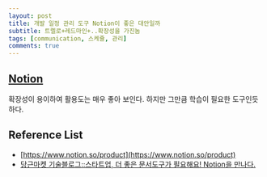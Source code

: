 ```yaml
---
layout: post
title: 개발 일정 관리 도구 Notion이 좋은 대안일까
subtitle: 트렐로+레드마인+..확장성을 가진놈
tags: [communication, 스케쥴, 관리]
comments: true
---
```


## [Notion](https://www.notion.so/product)  

확장성이 용이하여 활용도는 매우 좋아 보인다. 하지만 그만큼 학습이 필요한 도구인듯 하다.

## Reference List
* [https://www.notion.so/product](https://www.notion.so/product)
* [당근마켓 기술블로그::스타트업, 더 좋은 문서도구가 필요해요! Notion을 만나다.](https://medium.com/daangn/%EC%8A%A4%ED%83%80%ED%8A%B8%EC%97%85-%EB%8D%94-%EC%A2%8B%EC%9D%80-%EB%AC%B8%EC%84%9C%EB%8F%84%EA%B5%AC%EA%B0%80-%ED%95%84%EC%9A%94%ED%95%B4%EC%9A%94-notion%EC%9D%84-%EB%A7%8C%EB%82%98%EB%8B%A4-ff4f7e0414f)